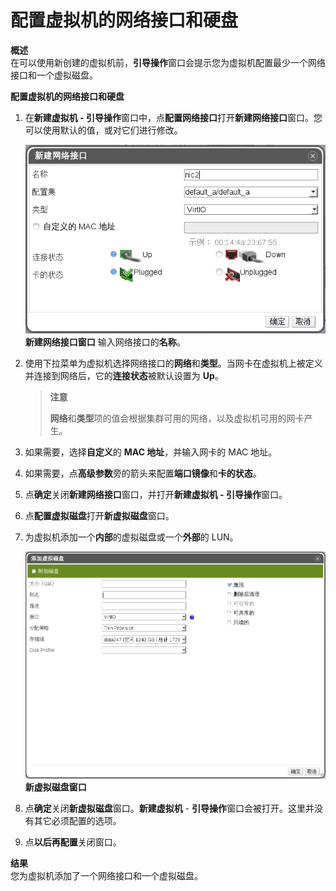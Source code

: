 # 配置虚拟机的网络接口和硬盘

**概述**<br/>
在可以使用新创建的虚拟机前，**引导操作**窗口会提示您为虚拟机配置最少一个网络接口和一个虚拟磁盘。

**配置虚拟机的网络接口和硬盘**
1. 在**新建虚拟机 - 引导操作**窗口中，点**配置网络接口**打开**新建网络接口**窗口。您可以使用默认的值，或对它们进行修改。

   ![newNetworkInterface](../images/newNetworkInterface.png)<br/>
   **新建网络接口窗口**
   输入网络接口的**名称**。

2. 使用下拉菜单为虚拟机选择网络接口的**网络**和**类型**。当网卡在虚拟机上被定义并连接到网络后，它的**连接状态**被默认设置为 **Up**。

   > **注意**
   >
   > **网络**和**类型**项的值会根据集群可用的网络，以及虚拟机可用的网卡产生。

3. 如果需要，选择**自定义**的 **MAC 地址**，并输入网卡的 MAC 地址。

4. 如果需要，点**高级参数**旁的箭头来配置**端口镜像**和**卡的状态**。

5. 点**确定**关闭**新建网络接口**窗口，并打开**新建虚拟机 - 引导操作**窗口。

6. 点**配置虚拟磁盘**打开**新虚拟磁盘**窗口。

7. 为虚拟机添加一个**内部**的虚拟磁盘或一个**外部**的 LUN。

   ![addVirtualDisk](../images/addVirtualDisk.png)
   **新虚拟磁盘窗口**

8. 点**确定**关闭**新虚拟磁盘**窗口。**新建虚拟机** - **引导操作**窗口会被打开。这里并没有其它必须配置的选项。
   
9. 点**以后再配置**关闭窗口。

**结果**<br/>
您为虚拟机添加了一个网络接口和一个虚拟磁盘。
